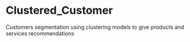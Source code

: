 # Clustered_Customer
Customers segmentation using clustering models to give products and services recommendations
